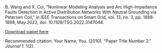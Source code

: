 B. Wang and X. Cui, "Nonlinear Modeling Analysis and Arc High-Impedance Faults Detection in Active Distribution Networks With Neutral Grounding via Petersen Coil," in IEEE Transactions on Smart Grid, vol. 13, no. 3, pp. 1888-1898, May 2022, doi: 10.1109/TSG.2022.3147044.

[Download paper here](https://ieeexplore.ieee.org/abstract/document/9695992)

Recommended citation: Your Name, You. (2010). "Paper Title Number 2." <i>Journal 1</i>. 1(2).
